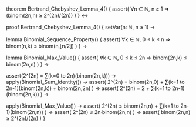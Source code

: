 theorem Bertrand_Chebyshev_Lemma_4() {
  assert(
    ∀n ∈ ℕ, n ≥ 1 ⇒ (binom(2n,n) ≥ 2^(2n)/(2n))
  )
} ↔

proof Bertrand_Chebyshev_Lemma_4() {
  setVar(n: ℕ, n ≥ 1) →
  
  lemma Binomial_Sequence_Property() {
    assert(
      ∀k ∈ ℕ, 0 ≤ k ≤ n ⇒ binom(n,k) ≤ binom(n,⌊n/2⌋)
    )
  } →
  
  lemma Binomial_Max_Value() {
    assert(
      ∀k ∈ ℕ, 0 ≤ k ≤ 2n ⇒ binom(2n,k) ≤ binom(2n,n)
    )
  } →
  
  assert(2^(2n) = ∑(k=0 to 2n)(binom(2n,k))) →
  apply(Binomial_Sum_Identity()) →
  assert(
    2^(2n) = binom(2n,0) + ∑(k=1 to 2n-1)(binom(2n,k)) + binom(2n,2n)
  ) →
  assert(
    2^(2n) = 2 + ∑(k=1 to 2n-1)(binom(2n,k))
  ) →
  
  apply(Binomial_Max_Value()) →
  assert(
    2^(2n) ≤ binom(2n,n) + ∑(k=1 to 2n-1)(binom(2n,n))
  ) →
  assert(
    2^(2n) ≤ 2n·binom(2n,n)
  ) →
  assert(
    binom(2n,n) ≥ 2^(2n)/(2n)
  )
}